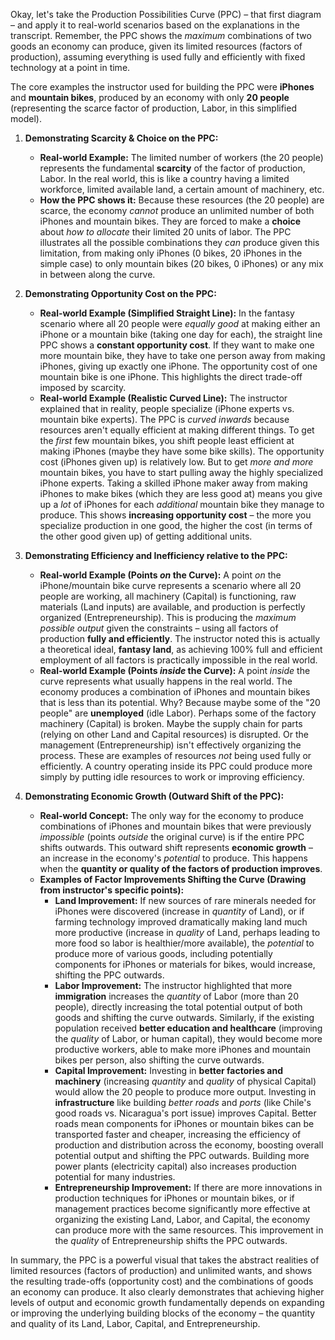 Okay, let's take the Production Possibilities Curve (PPC) – that first diagram – and apply it to real-world scenarios based on the explanations in the transcript. Remember, the PPC shows the _maximum_ combinations of two goods an economy can produce, given its limited resources (factors of production), assuming everything is used fully and efficiently with fixed technology at a point in time.

The core examples the instructor used for building the PPC were **iPhones** and **mountain bikes**, produced by an economy with only **20 people** (representing the scarce factor of production, Labor, in this simplified model).

1. **Demonstrating Scarcity & Choice on the PPC:**
    
    - **Real-world Example:** The limited number of workers (the 20 people) represents the fundamental **scarcity** of the factor of production, Labor. In the real world, this is like a country having a limited workforce, limited available land, a certain amount of machinery, etc.
    - **How the PPC shows it:** Because these resources (the 20 people) are scarce, the economy _cannot_ produce an unlimited number of both iPhones and mountain bikes. They are forced to make a **choice** about _how to allocate_ their limited 20 units of labor. The PPC illustrates all the possible combinations they _can_ produce given this limitation, from making only iPhones (0 bikes, 20 iPhones in the simple case) to only mountain bikes (20 bikes, 0 iPhones) or any mix in between along the curve.
2. **Demonstrating Opportunity Cost on the PPC:**
    
    - **Real-world Example (Simplified Straight Line):** In the fantasy scenario where all 20 people were _equally good_ at making either an iPhone or a mountain bike (taking one day for each), the straight line PPC shows a **constant opportunity cost**. If they want to make one more mountain bike, they have to take one person away from making iPhones, giving up exactly one iPhone. The opportunity cost of one mountain bike is one iPhone. This highlights the direct trade-off imposed by scarcity.
    - **Real-world Example (Realistic Curved Line):** The instructor explained that in reality, people specialize (iPhone experts vs. mountain bike experts). The PPC is _curved inwards_ because resources aren't equally efficient at making different things. To get the _first_ few mountain bikes, you shift people least efficient at making iPhones (maybe they have some bike skills). The opportunity cost (iPhones given up) is relatively low. But to get _more and more_ mountain bikes, you have to start pulling away the highly specialized iPhone experts. Taking a skilled iPhone maker away from making iPhones to make bikes (which they are less good at) means you give up a _lot_ of iPhones for each _additional_ mountain bike they manage to produce. This shows **increasing opportunity cost** – the more you specialize production in one good, the higher the cost (in terms of the other good given up) of getting additional units.
3. **Demonstrating Efficiency and Inefficiency relative to the PPC:**
    
    - **Real-world Example (Points _on_ the Curve):** A point _on_ the iPhone/mountain bike curve represents a scenario where all 20 people are working, all machinery (Capital) is functioning, raw materials (Land inputs) are available, and production is perfectly organized (Entrepreneurship). This is producing the _maximum possible output_ given the constraints – using all factors of production **fully and efficiently**. The instructor noted this is actually a theoretical ideal, **fantasy land**, as achieving 100% full and efficient employment of all factors is practically impossible in the real world.
    - **Real-world Example (Points _inside_ the Curve):** A point _inside_ the curve represents what usually happens in the real world. The economy produces a combination of iPhones and mountain bikes that is less than its potential. Why? Because maybe some of the "20 people" are **unemployed** (idle Labor). Perhaps some of the factory machinery (Capital) is broken. Maybe the supply chain for parts (relying on other Land and Capital resources) is disrupted. Or the management (Entrepreneurship) isn't effectively organizing the process. These are examples of resources _not_ being used fully or efficiently. A country operating inside its PPC could produce more simply by putting idle resources to work or improving efficiency.
4. **Demonstrating Economic Growth (Outward Shift of the PPC):**
    
    - **Real-world Concept:** The only way for the economy to produce combinations of iPhones and mountain bikes that were previously _impossible_ (points _outside_ the original curve) is if the entire PPC shifts outwards. This outward shift represents **economic growth** – an increase in the economy's _potential_ to produce. This happens when the **quantity or quality of the factors of production improves**.
    - **Examples of Factor Improvements Shifting the Curve (Drawing from instructor's specific points):**
        - **Land Improvement:** If new sources of rare minerals needed for iPhones were discovered (increase in _quantity_ of Land), or if farming technology improved dramatically making land much more productive (increase in _quality_ of Land, perhaps leading to more food so labor is healthier/more available), the _potential_ to produce more of various goods, including potentially components for iPhones or materials for bikes, would increase, shifting the PPC outwards.
        - **Labor Improvement:** The instructor highlighted that more **immigration** increases the _quantity_ of Labor (more than 20 people), directly increasing the total potential output of both goods and shifting the curve outwards. Similarly, if the existing population received **better education and healthcare** (improving the _quality_ of Labor, or human capital), they would become more productive workers, able to make more iPhones and mountain bikes per person, also shifting the curve outwards.
        - **Capital Improvement:** Investing in **better factories and machinery** (increasing _quantity_ and _quality_ of physical Capital) would allow the 20 people to produce more output. Investing in **infrastructure** like building _better roads_ and _ports_ (like Chile's good roads vs. Nicaragua's port issue) improves Capital. Better roads mean components for iPhones or mountain bikes can be transported faster and cheaper, increasing the efficiency of production and distribution across the economy, boosting overall potential output and shifting the PPC outwards. Building more power plants (electricity capital) also increases production potential for many industries.
        - **Entrepreneurship Improvement:** If there are more innovations in production techniques for iPhones or mountain bikes, or if management practices become significantly more effective at organizing the existing Land, Labor, and Capital, the economy can produce more with the same resources. This improvement in the _quality_ of Entrepreneurship shifts the PPC outwards.

In summary, the PPC is a powerful visual that takes the abstract realities of limited resources (factors of production) and unlimited wants, and shows the resulting trade-offs (opportunity cost) and the combinations of goods an economy can produce. It also clearly demonstrates that achieving higher levels of output and economic growth fundamentally depends on expanding or improving the underlying building blocks of the economy – the quantity and quality of its Land, Labor, Capital, and Entrepreneurship.
